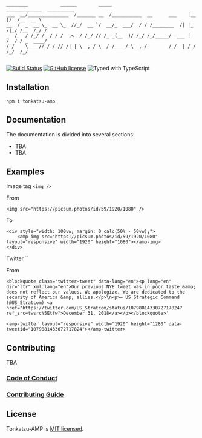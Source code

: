 ```
________            ______        _____                     _____________  __________ 
___  __/_______________  /_______ __  /___________  __      ___    |__   |/  /__  __ \
__  /  _  __ \_  __ \_  //_/  __ `/  __/_  ___/  / / /________  /| |_  /|_/ /__  /_/ /
_  /   / /_/ /  / / /  ,<  / /_/ // /_ _(__  )/ /_/ /_/_____/  ___ |  /  / / _  ____/ 
/_/    \____//_/ /_//_/|_| \__,_/ \__/ /____/ \__,_/        /_/  |_/_/  /_/  /_/      
                                                                                      
```


[![Build Status](https://travis-ci.com/wongnai/tonkatsu-amp.svg?branch=master)](https://travis-ci.com/wongnai/tonkatsu-amp)
[![GitHub license](https://flat.badgen.net/badge/license/MIT/blue)](https://github.com/wongnai/tonkatsu-amp/blob/master/LICENSE)
![Typed with TypeScript](https://flat.badgen.net/badge/-/typescript?icon=typescript&label)


## Installation
```
npm i tonkatsu-amp
```

## Documentation
The documentation is divided into several sections:
* TBA
* TBA

## Examples
Image tag `<img />`  

From
```
<img src="https://picsum.photos/id/59/1920/1080" />
```

To
```
<div style="width: 100vw; margin: 0 calc(50% - 50vw);">
    <amp-img src="https://picsum.photos/id/59/1920/1080" layout="responsive" width="1920" height="1080"></amp-img>
</div>
```

Twitter ``

From
```
<blockquote class="twitter-tweet" data-lang="en"><p lang="en" dir="ltr" xml:lang="en">Our previous NYE tweet was in poor taste &amp; does not reflect our values. We apologize. We are dedicated to the security of America &amp; allies.</p>\n<p>— US Strategic Command (@US_Stratcom) <a href="https://twitter.com/US_Stratcom/status/1079881433072717824?ref_src=twsrc%5Etfw">December 31, 2018</a></p></blockquote>'
```

```
<amp-twitter layout="responsive" width="1920" height="1280" data-tweetid="1079881433072717824"></amp-twitter>
```

## Contributing
TBA

### [Code of Conduct]()

### [Contributing Guide]()

## License
Tonkatsu-AMP is [MIT licensed](https://github.com/wongnai/tonkatsu-amp/blob/master/LICENSE).

